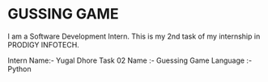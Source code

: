 # GUSSING GAME
I am a Software Development Intern.
This is my 2nd task of my internship in PRODIGY INFOTECH.

Intern Name:- Yugal Dhore
Task 02
Name :- Guessing Game
Language :- Python


